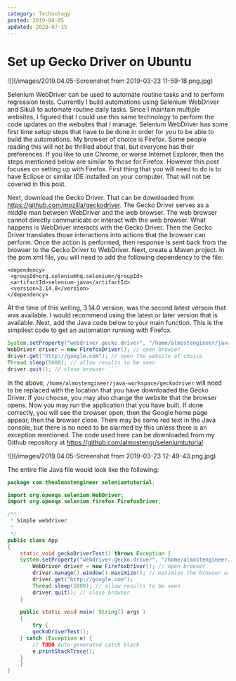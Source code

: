 ```yaml
---
category: Technology
posted: 2019-04-05
updated: 2020-07-15
---
```


# Set up Gecko Driver on Ubuntu

![](/images/2019.04.05-Screenshot from 2019-03-23 11-59-18.png.jpg)

Selenium WebDriver can be used to automate routine tasks and to perform regression tests.
Currently I build automations using Selenium WebDriver and Sikuli to automate routine daily tasks. Since I maintain multiple websites, 
I figured that I could use this same technology to perform the code updates on the websites that I manage.
Selenium WebDriver has some first time setup steps that have to be done in order for you to be able to build the automations.
My browser of choice is Firefox. Some people reading this will not be thrilled about that, but everyone has their preferences. If you 
like to use Chrome, or worse Internet Explorer, then the steps mentioned below are similar to those for Firefox. However this post focuses on setting up with Firefox.
First thing that you will need to do is to have Eclipse or similar IDE installed on your computer. That will not be covered in this post.

Next, download the Gecko Driver. That can be downloaded from <a href="https://github.com/mozilla/geckodriver">https://github.com/mozilla/geckodriver</a>. 
The Gecko Driver serves as a middle man between WebDriver and the web browser. The web browser cannot directly communicate or 
interact with the web browser. What happens is WebDriver interacts with the Gecko Driver. Then the Gecko Driver translates those 
interactions into actions that the browser can perform. Once the action is performed, then response is sent back from the browser to the Gecko Driver to WebDriver.
Next, create a Maven project. In the pom.xml file, you will need to add the following dependency to the file:

```
<dependency>
 <groupId>org.seleniumhq.selenium</groupId>
 <artifactId>selenium-java</artifactId>
 <version>3.14.0</version>
</dependency>
```

At the time of this writing, 3.14.0 version, was the second latest versoin that was available. I would recommend using the latest or later version that is available.
 Next, add the Java code below to your main function. This is the simpliest code to get an automation running with Firefox.

```java
System.setProperty("webdriver.gecko.driver", "/home/almostengineer/java-workspace/geckodriver"); // define geckodriver location
WebDriver driver = new FirefoxDriver(); // open browser
driver.get("http://google.com"); // open the website of choice
Thread.sleep(5000); // allow results to be seen
driver.quit(); // close browser ```
```

In the above, ```/home/almostengineer/java-workspace/geckodriver``` will need to be replaced with the location that you have downloaded the Gecko Driver.
If you choose, you may also change the website that the browser opens.
Now you may run the application that you have built. If done correctly, you will see the browser open, then the Google home page 
appear, then the browser close. There may be some red text in the Java console, but there is no need to be alarmed by this unless there is an exception mentioned.
The code used here can be downloaded from my Github repository at 
<a target="_blank" href="https://github.com/almostengr/seleniumtutorial">https://github.com/almostengr/seleniumtutorial</a>

![](/images/2019.04.05-Screenshot from 2019-03-23 12-49-43.png.jpg)
 
The entire file Java file would look like the following:
```java
package com.thealmostengineer.seleniumtutorial;

import org.openqa.selenium.WebDriver;
import org.openqa.selenium.firefox.FirefoxDriver;

/**
 * Simple webdriver
 *
 */
public class App 
{
    static void geckoDriverTest() throws Exception {
	System.setProperty("webdriver.gecko.driver", "/home/almostengineer/java-workspace/geckodriver");
        WebDriver driver = new FirefoxDriver(); // open browser
        driver.manage().window().maximize(); // maximize the browser window
        driver.get("http://google.com");
        Thread.sleep(5000); // allow results to be seen
        driver.quit(); // close browser
    }
	
    public static void main( String[] args )
    {
    	try {
		geckoDriverTest();
	} catch (Exception e) {
		// TODO Auto-generated catch block
		e.printStackTrace();
	}
    }
}
```
